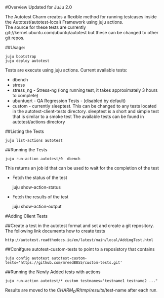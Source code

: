 #Overview
Updated for JuJu 2.0

The Autotest Charm creates a flexible method for running testcases inside the Autotest(autotest-local)  Framework using juju actions.  
The source for these tests are currently git://kernel.ubuntu.com/ubuntu/autotest but these can be changed to other git repos.  
 
##Usage:

    juju bootstrap
    juju deploy autotest

Tests are execute using juju actions.  Current available tests:

* dbench
* stress
* stress_ng  - Stress-ng (long running test, it takes approximately 3 hours to complete)
* ubuntuqrt  - QA Regression Tests - (disabled by default)
* custom     - currently sleeptest.  This can be changed to any tests located in the autotest-client-tests directory.  sleeptest is a short and simple test that is similar to a smoke test
The available tests can be found in autotest/actions directory

##Listing the Tests

    juju list-actions autotest

##Running the Tests

    juju run-action autotest/0  dbench

This returns an job id that can be used to wait for the completion of the test

* Fetch the status of the test

    juju show-action-status <ID>

* Fetch the results of the test

    juju show-action-output <ID>

#Adding Client Tests

##Create a test in the autotest format and set and create a git repository. The following link documents how to create tests

    http://autotest.readthedocs.io/en/latest/main/local/AddingTest.html

##Conifgure autotest-custom-tests to point to a reposistory that contains 

    juju config autotest autotest-custom-tests='https://github.com/mreed8855/custom-tests.git'

##Running the Newly Added tests with actions

    juju run-action autotest/* custom testnames='testname1 testname2 ..."

Results are moved to the $CHARM_DIR/tmp/results/$test-name after each run. 
